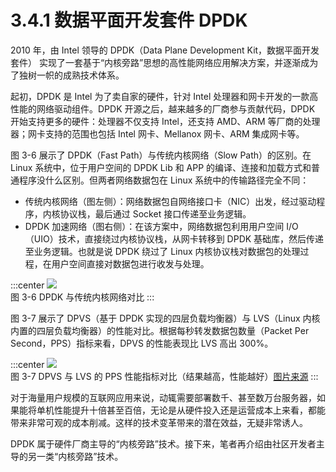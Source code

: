# 3.4.1 数据平面开发套件 DPDK

2010 年，由 Intel 领导的 DPDK（Data Plane Development Kit，数据平面开发套件） 实现了一套基于“内核旁路”思想的高性能网络应用解决方案，并逐渐成为了独树一帜的成熟技术体系。

起初，DPDK 是 Intel 为了卖自家的硬件，针对 Intel 处理器和网卡开发的一款高性能的网络驱动组件。DPDK 开源之后，越来越多的厂商参与贡献代码，DPDK 开始支持更多的硬件：处理器不仅支持 Intel，还支持 AMD、ARM 等厂商的处理器；网卡支持的范围也包括 Intel 网卡、Mellanox 网卡、ARM 集成网卡等。

图 3-6 展示了 DPDK（Fast Path）与传统内核网络（Slow Path）的区别。在 Linux 系统中，位于用户空间的 DPDK Lib 和 APP 的编译、连接和加载方式和普通程序没什么区别。但两者网络数据包在 Linux 系统中的传输路径完全不同：

- 传统内核网络（图左侧）：网络数据包自网络接口卡（NIC）出发，经过驱动程序，内核协议栈，最后通过 Socket 接口传递至业务逻辑。
- DPDK 加速网络（图右侧）：在该方案中，网络数据包利用用户空间 I/O（UIO）技术，直接绕过内核协议栈，从网卡转移到 DPDK 基础库，然后传递至业务逻辑。也就是说 DPDK 绕过了 Linux 内核协议栈对数据包的处理过程，在用户空间直接对数据包进行收发与处理。

:::center
  ![](../assets/dpdk.png)<br/>
 图 3-6 DPDK 与传统内核网络对比
:::

图 3-7 展示了 DPVS（基于 DPDK 实现的四层负载均衡器）与 LVS（Linux 内核内置的四层负载均衡器）的性能对比。根据每秒转发数据包数量（Packet Per Second，PPS）指标来看，DPVS 的性能表现比 LVS 高出 300%。

:::center
  ![](../assets/dpvs-performance.png)<br/>
 图 3-7 DPVS 与 LVS 的 PPS 性能指标对比（结果越高，性能越好）[图片来源](https://github.com/iqiyi/dpvs)
:::

对于海量用户规模的互联网应用来说，动辄需要部署数千、甚至数万台服务器，如果能将单机性能提升十倍甚至百倍，无论是从硬件投入还是运营成本上来看，都能带来非常可观的成本削减。这样的技术变革带来的潜在效益，无疑非常诱人。

DPDK 属于硬件厂商主导的“内核旁路”技术。接下来，笔者再介绍由社区开发者主导的另一类“内核旁路”技术。